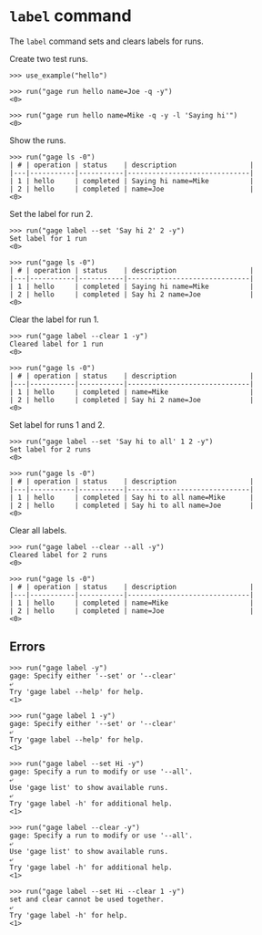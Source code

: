 # `label` command

The `label` command sets and clears labels for runs.

Create two test runs.

    >>> use_example("hello")

    >>> run("gage run hello name=Joe -q -y")
    <0>

    >>> run("gage run hello name=Mike -q -y -l 'Saying hi'")
    <0>

Show the runs.

    >>> run("gage ls -0")
    | # | operation | status    | description                  |
    |---|-----------|-----------|------------------------------|
    | 1 | hello     | completed | Saying hi name=Mike          |
    | 2 | hello     | completed | name=Joe                     |
    <0>

Set the label for run 2.

    >>> run("gage label --set 'Say hi 2' 2 -y")
    Set label for 1 run
    <0>

    >>> run("gage ls -0")
    | # | operation | status    | description                  |
    |---|-----------|-----------|------------------------------|
    | 1 | hello     | completed | Saying hi name=Mike          |
    | 2 | hello     | completed | Say hi 2 name=Joe            |
    <0>

Clear the label for run 1.

    >>> run("gage label --clear 1 -y")
    Cleared label for 1 run
    <0>

    >>> run("gage ls -0")
    | # | operation | status    | description                  |
    |---|-----------|-----------|------------------------------|
    | 1 | hello     | completed | name=Mike                    |
    | 2 | hello     | completed | Say hi 2 name=Joe            |
    <0>

Set label for runs 1 and 2.

    >>> run("gage label --set 'Say hi to all' 1 2 -y")
    Set label for 2 runs
    <0>

    >>> run("gage ls -0")
    | # | operation | status    | description                  |
    |---|-----------|-----------|------------------------------|
    | 1 | hello     | completed | Say hi to all name=Mike      |
    | 2 | hello     | completed | Say hi to all name=Joe       |
    <0>

Clear all labels.

    >>> run("gage label --clear --all -y")
    Cleared label for 2 runs
    <0>

    >>> run("gage ls -0")
    | # | operation | status    | description                  |
    |---|-----------|-----------|------------------------------|
    | 1 | hello     | completed | name=Mike                    |
    | 2 | hello     | completed | name=Joe                     |
    <0>

## Errors

    >>> run("gage label -y")
    gage: Specify either '--set' or '--clear'
    ⤶
    Try 'gage label --help' for help.
    <1>

    >>> run("gage label 1 -y")
    gage: Specify either '--set' or '--clear'
    ⤶
    Try 'gage label --help' for help.
    <1>

    >>> run("gage label --set Hi -y")
    gage: Specify a run to modify or use '--all'.
    ⤶
    Use 'gage list' to show available runs.
    ⤶
    Try 'gage label -h' for additional help.
    <1>

    >>> run("gage label --clear -y")
    gage: Specify a run to modify or use '--all'.
    ⤶
    Use 'gage list' to show available runs.
    ⤶
    Try 'gage label -h' for additional help.
    <1>

    >>> run("gage label --set Hi --clear 1 -y")
    set and clear cannot be used together.
    ⤶
    Try 'gage label -h' for help.
    <1>
